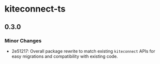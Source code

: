 # kiteconnect-ts

## 0.3.0

### Minor Changes

- 2e51217: Overall package rewrite to match existing `kiteconnect` APIs for easy migrations and compatibility with existing code.
